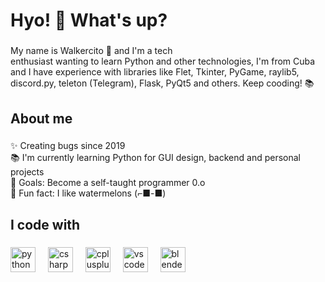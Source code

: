 <h1 align="left">Hyo! 👋 What's up?</h1>

###

<p align="left">My name is Walkercito 🍉 and I'm a tech <br>enthusiast wanting to learn Python and other technologies, I'm from Cuba and I have experience with libraries like Flet, Tkinter, PyGame, raylib5, discord.py, teleton (Telegram), Flask, PyQt5 and others. Keep cooding! 📚</p>

###

<h2 align="left">About me</h2>

###

<p align="left">✨ Creating bugs since 2019<br>📚 I'm currently learning Python for GUI design, backend and personal projects<br>🎯 Goals: Become a self-taught programmer 0.o<br>🍉 Fun fact: I like watermelons (⁠⌐⁠■⁠-⁠■⁠)</p>

###

<h2 align="left">I code with</h2>

###

<div align="left">
  <img src="https://cdn.jsdelivr.net/gh/devicons/devicon/icons/python/python-original.svg" height="40" alt="python logo"  />
  <img width="12" />
  <img src="https://cdn.jsdelivr.net/gh/devicons/devicon/icons/csharp/csharp-original.svg" height="40" alt="csharp logo"  />
  <img width="12" />
  <img src="https://cdn.jsdelivr.net/gh/devicons/devicon/icons/cplusplus/cplusplus-original.svg" height="40" alt="cplusplus logo"  />
  <img width="12" />
  <img src="https://cdn.jsdelivr.net/gh/devicons/devicon/icons/vscode/vscode-original.svg" height="40" alt="vscode logo"  />
  <img width="12" />
  <img src="https://cdn.jsdelivr.net/gh/devicons/devicon/icons/blender/blender-original.svg" height="40" alt="blender logo"  />
</div>

###
